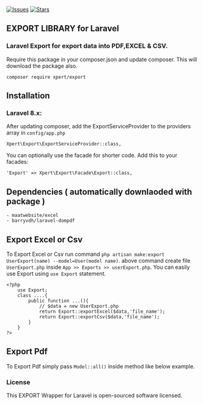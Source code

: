 [![Issues](https://img.shields.io/github/issues/hemantjr/package-export?style=flat-square)](https://github.com/hemantjr/package-export/issues)
[![Stars](https://img.shields.io/github/stars/hemantjr/package-export?style=flat-square)](https://github.com/hemantjr/package-export/stargazers)
## EXPORT LIBRARY for Laravel

###
### Laravel Export for export data into PDF,EXCEL & CSV.

Require this package in your composer.json and update composer. This will download the package also.

    composer require xpert/export

## Installation

### Laravel 8.x:

After updating composer, add the ExportServiceProvider to the providers array in `config/app.php`

    Xpert\Export\ExportServiceProvider::class,

You can optionally use the facade for shorter code. Add this to your facades:

    'Export' => Xpert\Export\Facade\Export::class,

## Dependencies ( automatically downlaoded with package )

    - maatwebsite/excel
    - barryvdh/laravel-dompdf

## Export Excel or Csv
To Export Excel or Csv run command `php artisan make:export UserExport(name) --model=User(model name)`.
above command create file `UserExport.php` inside `App >> Exports >> userExport.php`.
You can easily use Export using `use Export` statement.

    <?php
        use Export;
        class ....{
            public function ...(){
                // $data = new UserExport.php
                return Export::exportExcel($data,'file_name');
                return Export::exportCsv($data,'file_name');
            }
        }
    ?>
    
## Export Pdf
To Export Pdf simply pass `Model::all()` inside method like below example.
    <?php
        use Export;
        class ....{
            public function ...(){
                return Export::exportPdf(User::all(),'file_name');
            }
        }
    ?>

    
### License

This EXPORT Wrapper for Laravel is open-sourced software licensed.
 